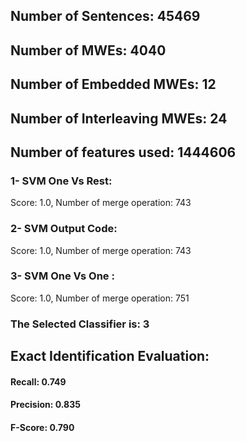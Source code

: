## Number of Sentences: 45469
## Number of MWEs: 4040

## Number of Embedded MWEs: 12

## Number of Interleaving MWEs: 24
## Number of features used: 1444606

### 1- SVM One Vs Rest: 
Score: 1.0, Number of merge operation: 743
### 2- SVM Output Code: 
Score: 1.0, Number of merge operation: 743
### 3- SVM One Vs One : 
Score: 1.0, Number of merge operation: 751
### The Selected Classifier is: 3
## Exact Identification Evaluation: 
#### Recall: 0.749
#### Precision: 0.835
#### F-Score: 0.790
